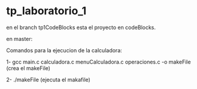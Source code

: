 # tp_laboratorio_1

en el branch tp1CodeBlocks esta el proyecto en codeBlocks.

en master:

Comandos para la ejecucion de la calculadora:

  1- gcc main.c calculadora.c menuCalculadora.c operaciones.c -o makeFile (crea el makeFile)
  
  2- ./makeFile (ejecuta el makafile)
